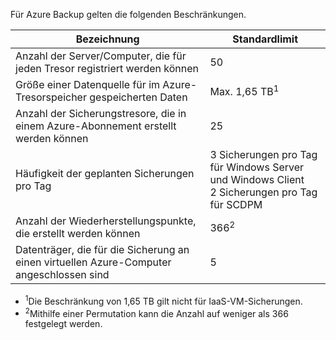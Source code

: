 
Für Azure Backup gelten die folgenden Beschränkungen.

| Bezeichnung | Standardlimit |
|---|---|
|Anzahl der Server/Computer, die für jeden Tresor registriert werden können|50|
|Größe einer Datenquelle für im Azure-Tresorspeicher gespeicherten Daten|Max. 1,65 TB<sup>1</sup>|
|Anzahl der Sicherungstresore, die in einem Azure-Abonnement erstellt werden können|25|
|Häufigkeit der geplanten Sicherungen pro Tag|3 Sicherungen pro Tag für Windows Server und Windows Client <br/> 2 Sicherungen pro Tag für SCDPM|
|Anzahl der Wiederherstellungspunkte, die erstellt werden können|366<sup>2</sup>|
|Datenträger, die für die Sicherung an einen virtuellen Azure-Computer angeschlossen sind|5|

- <sup>1</sup>Die Beschränkung von 1,65 TB gilt nicht für IaaS-VM-Sicherungen.
- <sup>2</sup>Mithilfe einer Permutation kann die Anzahl auf weniger als 366 festgelegt werden.

<!---HONumber=August15_HO6-->